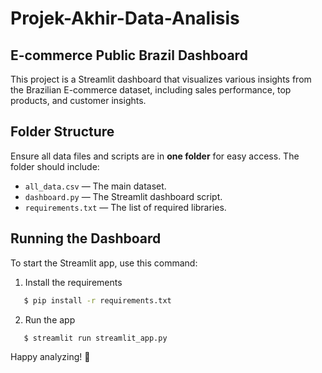 #  Projek-Akhir-Data-Analisis

## **E-commerce Public Brazil Dashboard**

This project is a Streamlit dashboard that visualizes various insights from the Brazilian E-commerce dataset, including sales performance, top products, and customer insights.

## Folder Structure
Ensure all data files and scripts are in **one folder** for easy access. The folder should include:
- `all_data.csv` — The main dataset.
- `dashboard.py` — The Streamlit dashboard script.
- `requirements.txt` — The list of required libraries.

## Running the Dashboard
To start the Streamlit app, use this command:

1. Install the requirements

```bash
   $ pip install -r requirements.txt
```

2. Run the app

```bash
   $ streamlit run streamlit_app.py
```

Happy analyzing! 🚀